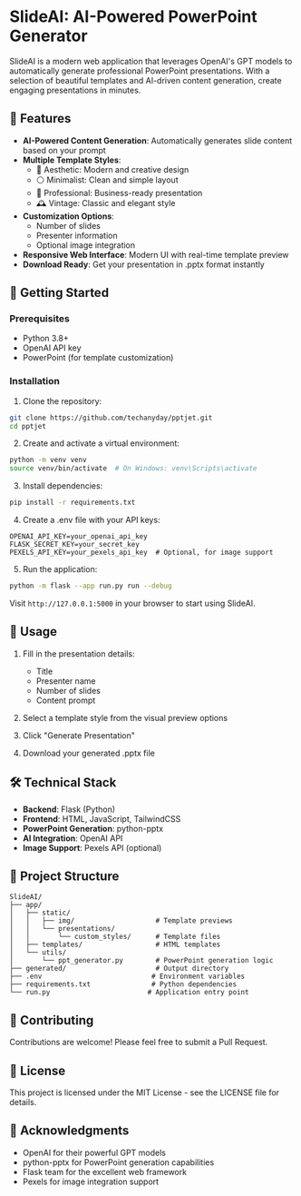 # SlideAI: AI-Powered PowerPoint Generator

SlideAI is a modern web application that leverages OpenAI's GPT models to automatically generate professional PowerPoint presentations. With a selection of beautiful templates and AI-driven content generation, create engaging presentations in minutes.

## 🌟 Features

- **AI-Powered Content Generation**: Automatically generates slide content based on your prompt
- **Multiple Template Styles**:
  - 🎨 Aesthetic: Modern and creative design
  - ⚪ Minimalist: Clean and simple layout
  - 👔 Professional: Business-ready presentation
  - 🕰️ Vintage: Classic and elegant style
- **Customization Options**:
  - Number of slides
  - Presenter information
  - Optional image integration
- **Responsive Web Interface**: Modern UI with real-time template preview
- **Download Ready**: Get your presentation in .pptx format instantly

## 🚀 Getting Started

### Prerequisites

- Python 3.8+
- OpenAI API key
- PowerPoint (for template customization)

### Installation

1. Clone the repository:
```bash
git clone https://github.com/techanyday/pptjet.git
cd pptjet
```

2. Create and activate a virtual environment:
```bash
python -m venv venv
source venv/bin/activate  # On Windows: venv\Scripts\activate
```

3. Install dependencies:
```bash
pip install -r requirements.txt
```

4. Create a .env file with your API keys:
```
OPENAI_API_KEY=your_openai_api_key
FLASK_SECRET_KEY=your_secret_key
PEXELS_API_KEY=your_pexels_api_key  # Optional, for image support
```

5. Run the application:
```bash
python -m flask --app run.py run --debug
```

Visit `http://127.0.0.1:5000` in your browser to start using SlideAI.

## 🎯 Usage

1. Fill in the presentation details:
   - Title
   - Presenter name
   - Number of slides
   - Content prompt

2. Select a template style from the visual preview options

3. Click "Generate Presentation"

4. Download your generated .pptx file

## 🛠️ Technical Stack

- **Backend**: Flask (Python)
- **Frontend**: HTML, JavaScript, TailwindCSS
- **PowerPoint Generation**: python-pptx
- **AI Integration**: OpenAI API
- **Image Support**: Pexels API (optional)

## 📁 Project Structure

```
SlideAI/
├── app/
│   ├── static/
│   │   ├── img/                    # Template previews
│   │   └── presentations/
│   │       └── custom_styles/      # Template files
│   ├── templates/                  # HTML templates
│   └── utils/
│       └── ppt_generator.py        # PowerPoint generation logic
├── generated/                      # Output directory
├── .env                           # Environment variables
├── requirements.txt               # Python dependencies
└── run.py                        # Application entry point
```

## 🤝 Contributing

Contributions are welcome! Please feel free to submit a Pull Request.

## 📝 License

This project is licensed under the MIT License - see the LICENSE file for details.

## 🙏 Acknowledgments

- OpenAI for their powerful GPT models
- python-pptx for PowerPoint generation capabilities
- Flask team for the excellent web framework
- Pexels for image integration support
